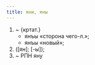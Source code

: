 ```yaml
---
title: яни, яны
---
```


1. ~ {кртат.}
    * янъы «сторона чего-л.»;
    * янъы «новый»;
2. ([ян]; [-ы]);
3. ~ РПН яну
